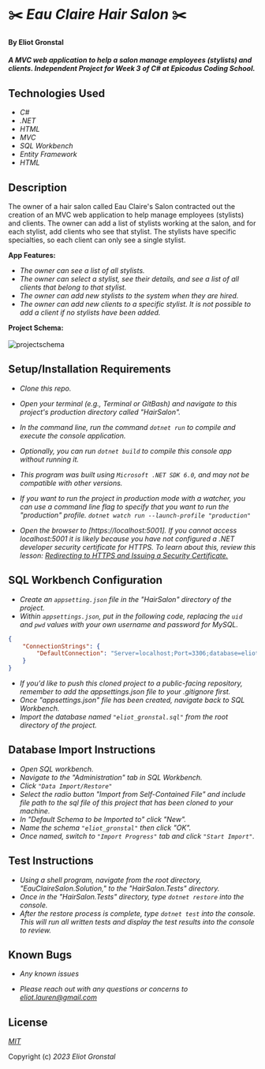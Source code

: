 #  ✂️ _Eau Claire Hair Salon_ ✂️

#### By Eliot Gronstal

#### _A MVC web application to help a salon manage employees (stylists) and clients. Independent Project for Week 3 of C# at Epicodus Coding School._

## Technologies Used

* _C#_
* _.NET_
* _HTML_
* _MVC_
* _SQL Workbench_
* _Entity Framework_
* _HTML_

## Description

The owner of a hair salon called Eau Claire's Salon contracted out the creation of an MVC web application to help manage  employees (stylists) and clients. The owner can add a list of stylists working at the salon, and for each stylist, add clients who see that stylist. The stylists have specific specialties, so each client can only see a single stylist.

__App Features:__
* _The owner can see a list of all stylists._
* _The owner can select a stylist, see their details, and see a list of all clients that belong to that stylist._
* _The owner can add new stylists to the system when they are hired._
* _The owner can add new clients to a specific stylist. It is not possible to add a client if no stylists have been added._

__Project Schema:__ <br><br>
<img src="https://user-images.githubusercontent.com/121843232/224373392-2ba3a90b-a9f5-4309-aaf4-01d4bd00a5d7.png" alt="projectschema"  style="display: inline-block; margin: 0 auto; max-width: 300px">

## Setup/Installation Requirements

* _Clone this repo._
* _Open your terminal (e.g., Terminal or GitBash) and navigate to this project's production directory called "HairSalon"._
* _In the command line, run the command ``dotnet run`` to compile and execute the console application._
* _Optionally, you can run ``dotnet build`` to compile this console app without running it._
* _This program was built using `Microsoft .NET SDK 6.0`, and may not be compatible with other versions._

* _If you want to run the project in production mode with a watcher, you can use a command line flag to specify that you want to run the "production" profile. ``dotnet watch run --launch-profile "production"``_
*  _Open the browser to [https://localhost:5001]. If you cannot access localhost:5001 it is likely because you have not configured a .NET developer security certificate for HTTPS. To learn about this, review this lesson: [Redirecting to HTTPS and Issuing a Security Certificate.](https://www.learnhowtoprogram.com/c-and-net/basic-web-applications/redirecting-to-https-and-issuing-a-security-certificate)_

## SQL Workbench Configuration
* _Create an `appsetting.json` file in the "HairSalon" directory of the project._
* _Within `appsettings.json`, put in the following code, replacing the `uid` and `pwd` values with your own username and password for MySQL._ 
```json
{
    "ConnectionStrings": {
        "DefaultConnection": "Server=localhost;Port=3306;database=eliot_gronstal;uid=[YOUR-USERNAME-HERE];pwd=[YOUR-PASSWORD-HERE];"
    }
}
```
* _If you'd like to push this cloned project to a public-facing repository, remember to add the appsettings.json file to your .gitignore first._
* _Once "appsettings.json" file has been created, navigate back to SQL Workbench._ 
* _Import the database named ``"eliot_gronstal.sql"`` from the root directory of the project._ 

## Database Import Instructions

* _Open SQL workbench._
* _Navigate to the "Administration" tab in SQL Workbench._
* _Click ``"Data Import/Restore"``_
* _Select the radio button "Import from Self-Contained File" and include file path to the sql file of this project that has been cloned to your machine._
* _In "Default Schema to be Imported to" click "New"._
* _Name the schema ``"eliot_gronstal"`` then click "OK"._
* _Once named, switch to ``"Import Progress"`` tab and click ``"Start Import"``._


## Test Instructions

* _Using a shell program, navigate from the root directory, "EauClaireSalon.Solution," to the "HairSalon.Tests" directory._
* _Once in the "HairSalon.Tests" directory, type ``dotnet restore`` into the console._
* _After the restore process is complete, type ``dotnet test`` into the console. This will run all written tests and display the test results into the console to review._

## Known Bugs

* _Any known issues_

* _Please reach out with any questions or concerns to [eliot.lauren@gmail.com](eliot.lauren@gmail.com)_

## License

_[MIT](https://opensource.org/license/mit/)_

Copyright (c) _2023_ _Eliot Gronstal_